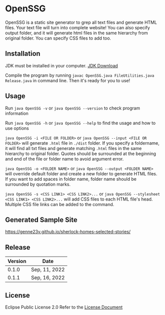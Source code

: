 # OpenSSG
OpenSSG is a static site generator to grep all text files and generate HTML files. Your text file will turn into complete website! You can also specify output folder, and it will generate html files in the same hierarchy from original folder. You can specify CSS files to add too. 

## Installation
JDK must be installed in your computer. [JDK Download](https://www.oracle.com/java/technologies/downloads/)

Compile the program by running `javac OpenSSG.java FileUtilities.java Release.java` in command line. Then it's ready for you to use! 

## Usage
Run `java OpenSSG -v` or `java OpenSSG --version` to check program information

Run `java OpenSSG -h` or `java OpenSSG --help` to find the usage and how to use options

`java OpenSSG -i <FILE OR FOLDER>` or `java OpenSSG --input <FILE OR FOLDER>` will generate `.html` file in `./dist` folder. If you specify a foldername, it will find all txt files and generate matching `.html` files in the same hierarchy to original folder. Quotes should be surrounded at the beginning and end of the file or folder name to avoid argument error.

`java OpenSSG -o <FOLDER NAME>` or `java OpenSSG --output <FOLDER NAME>` will override default folder and create a new folder to generate HTML files. If you want to add spaces in folder name, folder name should be surrounded by quotation marks. 

`java OpenSSG -s <CSS LINK1> <CSS LINK2>...` or `java OpenSSG --stylesheet <CSS LINK1> <CSS LINK2>...` will add CSS files to each HTML file's head. Multiple CSS file links can be added to the command.

## Generated Sample Site 
https://genne23v.github.io/sherlock-homes-selected-stories/

## Release
| Version | Date          |
|---------|---------------|
| 0.1.0   | Sep, 11, 2022 |
| 0.1.1   | Sep, 16, 2022 |


## License
Eclipse Public License 2.0
Refer to the [License Document](https://github.com/Genne23v/wk-ssg/blob/master/LICENSE)
